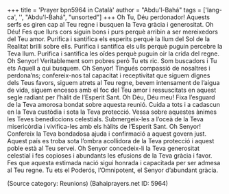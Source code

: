 +++
title = 'Prayer bpn5964 in Català'
author = "Abdu'l-Bahá"
tags = ['lang-ca', '', "Abdu'l-Bahá", "unsorted"]
+++
Oh Tu, Déu perdonador! Aquests serfs es giren cap al Teu regne i busquen la Teva gràcia i generositat. Oh Déu! Fes que llurs cors siguin bons i purs perquè arribin a ser mereixedors del Teu amor. Purifica i santifica els esperits perquè la llum del Sol de la Realitat brilli sobre ells. Purifica i santifica els ulls perquè puguin percebre la Teva llum. Purifica i santifica les oïdes perquè puguin oir la crida del regne.
Oh Senyor! Veritablement som pobres però Tu ets ric. Som buscadors i Tu ets Aquell a qui busquem. Oh Senyor! Tingués compassió de nosaltres i perdona’ns; confereix-nos tal capacitat i receptivitat que siguem dignes dels Teus favors, siguem atrets al Teu regne, bevem intensament de l’aigua de vida, siguem encesos amb el foc del Teu amor i ressuscitats en aquest segle radiant per l’hàlit de l’Esperit Sant. Oh Déu, Déu meu! Fixa l’esguard de la Teva amorosa bondat sobre aquesta reunió. Cuida a tots i a cadascun en la Teva custòdia i sota la Teva protecció. Vessa sobre aquestes ànimes les Teves benediccions celestials. Submergeix-les a l’oceà de la Teva misericòrdia i vivifica-les amb els hàlits de l’Esperit Sant.
Oh Senyor! Confereix la Teva bondadosa ajuda i confirmació a aquest govern just. Aquest país es troba sota l’ombra acollidora de la Teva protecció i aquest poble està al Teu servei. Oh Senyor concedeix-li la Teva generositat celestial i fes copioses i abundants les efusions de la Teva gràcia i favor. Fes que aquesta estimada nació sigui honrada i capacitada per ser admesa al Teu regne.
Tu ets el Poderós, l’Omnipotent, el Senyor d’abundant gràcia.

(Source category: Reunions)
(Bahaiprayers.net ID: 5964)
